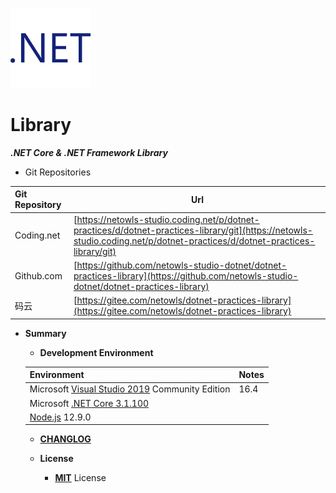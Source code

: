 ![Microsoft .NET Core & .NET Framework Library](./assets/project-icon.png)

# Library

_**.NET Core & .NET Framework Library**_

- Git Repositories

| Git Repository | Url                                                          |
| :------------- | ------------------------------------------------------------ |
| Coding.net     | [https://netowls-studio.coding.net/p/dotnet-practices/d/dotnet-practices-library/git](https://netowls-studio.coding.net/p/dotnet-practices/d/dotnet-practices-library/git) |
| Github.com     | [https://github.com/netowls-studio-dotnet/dotnet-practices-library](https://github.com/netowls-studio-dotnet/dotnet-practices-library) |
| 码云           | [https://gitee.com/netowls/dotnet-practices-library](https://gitee.com/netowls/dotnet-practices-library) |

- **Summary**

    - **Development Environment**

    

    | Environment                                                  | Notes |
    | ------------------------------------------------------------ | ----- |
    | Microsoft [Visual Studio 2019](https://docs.microsoft.com/zh-cn/visualstudio/releases/2019/release-notes) Community Edition | 16.4  |
    | Microsoft [.NET Core 3.1.100](https://dotnet.microsoft.com/download/dotnet-core/thank-you/sdk-3.1.100-windows-x64-installer) |       |
    | [Node.js](https://nodejs.org/en/download/) 12.9.0            |       |

    

    - **[CHANGLOG](CHANGELOG.md)**

    - **License**
        - **[MIT](LICENSE)** License